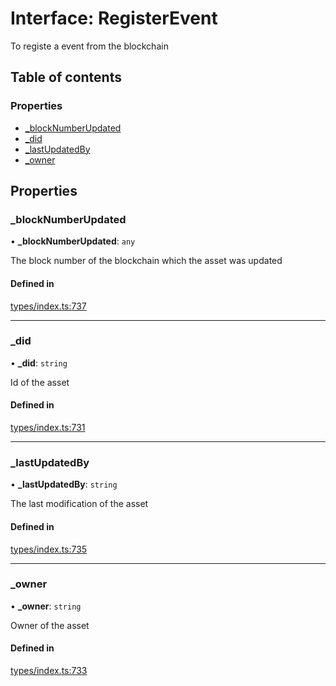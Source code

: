 # Interface: RegisterEvent

To registe a event from the blockchain

## Table of contents

### Properties

- [\_blockNumberUpdated](RegisterEvent.md#_blocknumberupdated)
- [\_did](RegisterEvent.md#_did)
- [\_lastUpdatedBy](RegisterEvent.md#_lastupdatedby)
- [\_owner](RegisterEvent.md#_owner)

## Properties

### \_blockNumberUpdated

• **\_blockNumberUpdated**: `any`

The block number of the blockchain which the asset was updated

#### Defined in

[types/index.ts:737](https://github.com/nevermined-io/react-components/blob/0c1c9f6/catalog/src/types/index.ts#L737)

___

### \_did

• **\_did**: `string`

Id of the asset

#### Defined in

[types/index.ts:731](https://github.com/nevermined-io/react-components/blob/0c1c9f6/catalog/src/types/index.ts#L731)

___

### \_lastUpdatedBy

• **\_lastUpdatedBy**: `string`

The last modification of the asset

#### Defined in

[types/index.ts:735](https://github.com/nevermined-io/react-components/blob/0c1c9f6/catalog/src/types/index.ts#L735)

___

### \_owner

• **\_owner**: `string`

Owner of the asset

#### Defined in

[types/index.ts:733](https://github.com/nevermined-io/react-components/blob/0c1c9f6/catalog/src/types/index.ts#L733)
